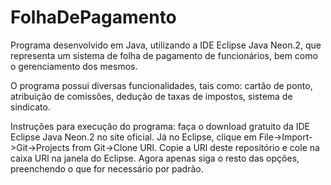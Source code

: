 # FolhaDePagamento
Programa desenvolvido em Java, utilizando a IDE Eclipse Java Neon.2, que representa um sistema de folha de pagamento de funcionários, bem como o gerenciamento dos mesmos.

O programa possui diversas funcionalidades, tais como: cartão de ponto, atribuição de comissões, dedução de taxas de impostos, sistema de sindicato.

Instruções para execução do programa: faça o download gratuito da IDE Eclipse Java Neon.2 no site oficial. Já no Eclipse, clique em File->Import->Git->Projects from Git->Clone URl. Copie a URl deste repositório e cole na caixa URl na janela do Eclipse. Agora apenas siga o resto das opções, preenchendo o que for necessário por padrão.
